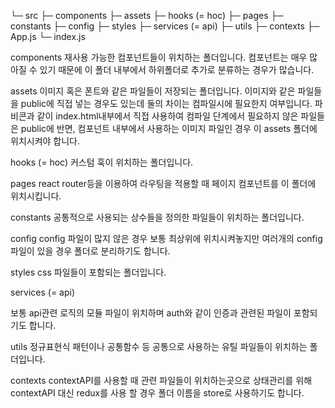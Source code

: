 └─ src
 ├─ components
 ├─ assets 
 ├─ hooks (= hoc)
 ├─ pages
 ├─ constants
 ├─ config
 ├─ styles
 ├─ services (= api)
 ├─ utils
 ├─ contexts
 ├─ App.js
 └─ index.js

components
재사용 가능한 컴포넌트들이 위치하는 폴더입니다.
컴포넌트는 매우 많아질 수 있기 때문에 이 폴더 내부에서 하위폴더로 추가로 분류하는 경우가 많습니다.

assets
이미지 혹은 폰트와 같은 파일들이 저장되는 폴더입니다.
이미지와 같은 파일들을 public에 직접 넣는 경우도 있는데 둘의 차이는 컴파일시에 필요한지 여부입니다.
파비콘과 같이 index.html내부에서 직접 사용하여 컴파일 단계에서 필요하지 않은 파일들은 public에
반면, 컴포넌트 내부에서 사용하는 이미지 파일인 경우 이 assets 폴더에 위치시켜야 합니다.

hooks (= hoc)
커스텀 훅이 위치하는 폴더입니다.

pages
react router등을 이용하여 라우팅을 적용할 때 페이지 컴포넌트를 이 폴더에 위치시킵니다.

constants
공통적으로 사용되는 상수들을 정의한 파일들이 위치하는 폴더입니다.

config
config 파일이 많지 않은 경우 보통 최상위에 위치시켜놓지만 여러개의 config 파일이 있을 경우 폴더로 분리하기도 합니다.

styles
css 파일들이 포함되는 폴더입니다.

services (= api)

보통 api관련 로직의 모듈 파일이 위치하며 auth와 같이 인증과 관련된 파일이 포함되기도 합니다.

utils
정규표현식 패턴이나 공통함수 등 공통으로 사용하는 유틸 파일들이 위치하는 폴더입니다.

contexts
contextAPI를 사용할 때 관련 파일들이 위치하는곳으로 상태관리를 위해 contextAPI 대신 redux를 사용 할 경우 폴더 이름을 store로 사용하기도 합니다.